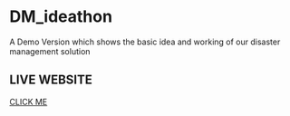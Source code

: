 # DM_ideathon
A Demo Version which shows the basic idea and working of our disaster management solution
## LIVE WEBSITE
<a href="https://rishit-kadha.github.io/DM_ideathon/">CLICK ME</a>
